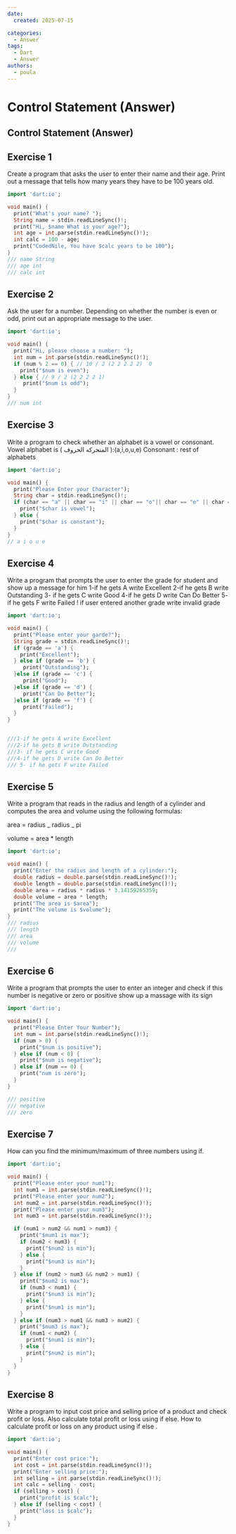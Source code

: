 ```yaml
---
date:
  created: 2025-07-15

categories:
  - Answer
tags:
  - Dart
  - Answer
authors:
  - poula
---
```


# Control Statement (Answer)

<!-- more -->

## Control Statement (Answer)

## Exercise 1

Create a program that asks the user to enter their name and their age. Print out a message that tells how many years they have to be 100 years old.

```dart
import 'dart:io';

void main() {
  print("What's your name? ");
  String name = stdin.readLineSync()!;
  print("Hi, $name What is your age?");
  int age = int.parse(stdin.readLineSync()!);
  int calc = 100 - age;
  print("CodedNile, You have $calc years to be 100");
}
/// name String
/// age int
/// calc int
```

## Exercise 2

Ask the user for a number. Depending on whether the number is even or odd, print out an appropriate message to the user.

```dart
import 'dart:io';

void main() {
  print("Hi, please choose a number: ");
  int num = int.parse(stdin.readLineSync()!);
  if (num % 2 == 0) { // 10 / 2 (2 2 2 2 2)  0
    print("$num is even");
  } else { // 9 / 2 (2 2 2 2 1)
     print("$num is odd");
  }
}
/// num int
```

## Exercise 3

Write a program to check whether an alphabet is a vowel or consonant.
Vowel alphabet is ( ‫المتحركه‬ ‫الحروف‬ ):(a,i,o,u,e)
Consonant : rest of alphabets

```dart
import 'dart:io';

void main() {
  print("Please Enter your Character");
  String char = stdin.readLineSync()!;
  if (char == "a" || char == "i" || char == "o"|| char == "e" || char == "u") {
    print("$char is vowel");
  } else {
    print("$char is constant");
  }
}
// a i o u e
```

## Exercise 4

Write a program that prompts the user to enter the grade for student and show up a
message for him
1-if he gets A write Excellent
2-if he gets B write Outstanding
3- if he gets C write Good
4-if he gets D write Can Do Better
5- if he gets F write Failed !
if user entered another grade write invalid grade

```dart
import 'dart:io';

void main() {
  print("Please enter your garde?");
  String grade = stdin.readLineSync()!;
  if (grade == 'a') {
    print("Excellent");
  } else if (grade == 'b') {
     print("Outstanding");
  }else if (grade == 'c') {
     print("Good");
  }else if (grade == 'd') {
     print("Can Do Better");
  }else if (grade == 'f') {
     print("Failed");
  }
}


///1-if he gets A write Excellent
///2-if he gets B write Outstanding
///3- if he gets C write Good
///4-if he gets D write Can Do Better
/// 5- if he gets F write Failed
```

## Exercise 5

Write a program that reads in the radius
and length of a cylinder and computes the area and volume using the following
formulas:

area = radius _ radius _ pi

volume = area \* length

```dart
import 'dart:io';

void main() {
  print("Enter the radius and length of a cylinder:");
  double radius = double.parse(stdin.readLineSync()!);
  double length = double.parse(stdin.readLineSync()!);
  double area = radius * radius * 3.14159265359;
  double volume = area * length;
  print("The area is $area");
  print("The volume is $volume");
}
/// radius
/// length
/// area
/// volume
///
```

## Exercise 6

Write a program that prompts the user to enter an integer
and check if this number is negative or zero or positive show up a massage with its
sign

```dart
import 'dart:io';

void main() {
  print("Please Enter Your Number");
  int num = int.parse(stdin.readLineSync()!);
  if (num > 0) {
    print("$num is positive");
  } else if (num < 0) {
    print("$num is negative");
  } else if (num == 0) {
    print("num is zero");
  }
}

/// positive
/// negative
/// zero

```

## Exercise 7

How can you find the minimum/maximum of three numbers using if.

```dart
import 'dart:io';

void main() {
  print("Please enter your num1");
  int num1 = int.parse(stdin.readLineSync()!);
  print("Please enter your num2");
  int num2 = int.parse(stdin.readLineSync()!);
  print("Please enter your num3");
  int num3 = int.parse(stdin.readLineSync()!);

  if (num1 > num2 && num1 > num3) {
    print("$num1 is max");
    if (num2 < num3) {
      print("$num2 is min");
    } else {
      print("$num3 is min");
    }
  } else if (num2 > num3 && num2 > num1) {
    print("$num2 is max");
    if (num3 < num1) {
      print("$num3 is min");
    } else {
      print("$num1 is min");
    }
  } else if (num3 > num1 && num3 > num2) {
    print("$num3 is max");
    if (num1 < num2) {
      print("$num1 is min");
    } else {
      print("$num2 is min");
    }
  }
}

```

## Exercise 8

Write a program to input cost price and selling price of a product and check profit or loss. Also calculate total profit or loss using if else. How to calculate profit or loss on any product using if else .

```dart
import 'dart:io';

void main() {
  print("Enter cost price:");
  int cost = int.parse(stdin.readLineSync()!);
  print("Enter selling price:");
  int selling = int.parse(stdin.readLineSync()!);
  int calc = selling - cost;
  if (selling > cost) {
    print("profit is $calc");
  } else if (selling < cost) {
    print("loss is $calc");
  }
}

```
